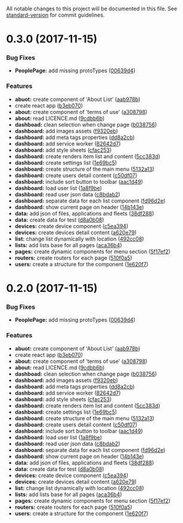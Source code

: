 
All notable changes to this project will be documented in this file. See [standard-version](https://github.com/conventional-changelog/standard-version) for commit guidelines.

<a name="0.3.0"></a>
# 0.3.0 (2017-11-15)


### Bug Fixes

* **PeoplePage:** add missing protoTypes ([00639d4](https://github.com/flyve-mdm/web-admin-dashboard/commit/00639d4))


### Features

* **abuot:** create component of 'About List' ([aab978b](https://github.com/flyve-mdm/web-admin-dashboard/commit/aab978b))
* create react app ([b3eb070](https://github.com/flyve-mdm/web-admin-dashboard/commit/b3eb070))
* **about:** create component of 'terms of use' ([a308798](https://github.com/flyve-mdm/web-admin-dashboard/commit/a308798))
* **about:** read LICENCE.md ([9cdbb6b](https://github.com/flyve-mdm/web-admin-dashboard/commit/9cdbb6b))
* **dashboad:** clean selection when change page ([b038756](https://github.com/flyve-mdm/web-admin-dashboard/commit/b038756))
* **dashboard:** add images assets ([f9320eb](https://github.com/flyve-mdm/web-admin-dashboard/commit/f9320eb))
* **dashboard:** add meta tags properties ([dd8a2cb](https://github.com/flyve-mdm/web-admin-dashboard/commit/dd8a2cb))
* **dashboard:** add service worker ([82642d7](https://github.com/flyve-mdm/web-admin-dashboard/commit/82642d7))
* **dashboard:** add style sheets ([cfac253](https://github.com/flyve-mdm/web-admin-dashboard/commit/cfac253))
* **dashboard:** create renders item list and content ([5cc383d](https://github.com/flyve-mdm/web-admin-dashboard/commit/5cc383d))
* **dashboard:** create settings list ([1e69bc5](https://github.com/flyve-mdm/web-admin-dashboard/commit/1e69bc5))
* **dashboard:** create structure of the main menu ([5132a13](https://github.com/flyve-mdm/web-admin-dashboard/commit/5132a13))
* **dashboard:** create users detail content ([c50df07](https://github.com/flyve-mdm/web-admin-dashboard/commit/c50df07))
* **dashboard:** include sort button to toolbar ([aac1d49](https://github.com/flyve-mdm/web-admin-dashboard/commit/aac1d49))
* **dashboard:** load user list ([1a8f9be](https://github.com/flyve-mdm/web-admin-dashboard/commit/1a8f9be))
* **dashboard:** read user json data ([c8bdab2](https://github.com/flyve-mdm/web-admin-dashboard/commit/c8bdab2))
* **dashboard:** separate data for each list component ([fd96d2e](https://github.com/flyve-mdm/web-admin-dashboard/commit/fd96d2e))
* **dashboard:** show current page on header ([14b143e](https://github.com/flyve-mdm/web-admin-dashboard/commit/14b143e))
* **data:** add json of files, applications and fleets ([38df288](https://github.com/flyve-mdm/web-admin-dashboard/commit/38df288))
* **data:** create data for test ([d8a0b08](https://github.com/flyve-mdm/web-admin-dashboard/commit/d8a0b08))
* **devices:** create device component ([c5ea394](https://github.com/flyve-mdm/web-admin-dashboard/commit/c5ea394))
* **devices:** create devices detail content ([a620e79](https://github.com/flyve-mdm/web-admin-dashboard/commit/a620e79))
* **list:** change list dynamically with location ([492cc08](https://github.com/flyve-mdm/web-admin-dashboard/commit/492cc08))
* **lists:** add lists base for all pages ([aca36b4](https://github.com/flyve-mdm/web-admin-dashboard/commit/aca36b4))
* **pages:** create dynamic components for menu section ([5f17ef2](https://github.com/flyve-mdm/web-admin-dashboard/commit/5f17ef2))
* **routers:** create routers for each page ([510f0a5](https://github.com/flyve-mdm/web-admin-dashboard/commit/510f0a5))
* **users:** create a structure for the component ([1e620f7](https://github.com/flyve-mdm/web-admin-dashboard/commit/1e620f7))



<a name="0.2.0"></a>
# 0.2.0 (2017-11-15)


### Bug Fixes

* **PeoplePage:** add missing protoTypes ([00639d4](https://github.com/flyve-mdm/web-admin-dashboard/commit/00639d4))


### Features

* **abuot:** create component of 'About List' ([aab978b](https://github.com/flyve-mdm/web-admin-dashboard/commit/aab978b))
* create react app ([b3eb070](https://github.com/flyve-mdm/web-admin-dashboard/commit/b3eb070))
* **about:** create component of 'terms of use' ([a308798](https://github.com/flyve-mdm/web-admin-dashboard/commit/a308798))
* **about:** read LICENCE.md ([9cdbb6b](https://github.com/flyve-mdm/web-admin-dashboard/commit/9cdbb6b))
* **dashboad:** clean selection when change page ([b038756](https://github.com/flyve-mdm/web-admin-dashboard/commit/b038756))
* **dashboard:** add images assets ([f9320eb](https://github.com/flyve-mdm/web-admin-dashboard/commit/f9320eb))
* **dashboard:** add meta tags properties ([dd8a2cb](https://github.com/flyve-mdm/web-admin-dashboard/commit/dd8a2cb))
* **dashboard:** add service worker ([82642d7](https://github.com/flyve-mdm/web-admin-dashboard/commit/82642d7))
* **dashboard:** add style sheets ([cfac253](https://github.com/flyve-mdm/web-admin-dashboard/commit/cfac253))
* **dashboard:** create renders item list and content ([5cc383d](https://github.com/flyve-mdm/web-admin-dashboard/commit/5cc383d))
* **dashboard:** create settings list ([1e69bc5](https://github.com/flyve-mdm/web-admin-dashboard/commit/1e69bc5))
* **dashboard:** create structure of the main menu ([5132a13](https://github.com/flyve-mdm/web-admin-dashboard/commit/5132a13))
* **dashboard:** create users detail content ([c50df07](https://github.com/flyve-mdm/web-admin-dashboard/commit/c50df07))
* **dashboard:** include sort button to toolbar ([aac1d49](https://github.com/flyve-mdm/web-admin-dashboard/commit/aac1d49))
* **dashboard:** load user list ([1a8f9be](https://github.com/flyve-mdm/web-admin-dashboard/commit/1a8f9be))
* **dashboard:** read user json data ([c8bdab2](https://github.com/flyve-mdm/web-admin-dashboard/commit/c8bdab2))
* **dashboard:** separate data for each list component ([fd96d2e](https://github.com/flyve-mdm/web-admin-dashboard/commit/fd96d2e))
* **dashboard:** show current page on header ([14b143e](https://github.com/flyve-mdm/web-admin-dashboard/commit/14b143e))
* **data:** add json of files, applications and fleets ([38df288](https://github.com/flyve-mdm/web-admin-dashboard/commit/38df288))
* **data:** create data for test ([d8a0b08](https://github.com/flyve-mdm/web-admin-dashboard/commit/d8a0b08))
* **devices:** create device component ([c5ea394](https://github.com/flyve-mdm/web-admin-dashboard/commit/c5ea394))
* **devices:** create devices detail content ([a620e79](https://github.com/flyve-mdm/web-admin-dashboard/commit/a620e79))
* **list:** change list dynamically with location ([492cc08](https://github.com/flyve-mdm/web-admin-dashboard/commit/492cc08))
* **lists:** add lists base for all pages ([aca36b4](https://github.com/flyve-mdm/web-admin-dashboard/commit/aca36b4))
* **pages:** create dynamic components for menu section ([5f17ef2](https://github.com/flyve-mdm/web-admin-dashboard/commit/5f17ef2))
* **routers:** create routers for each page ([510f0a5](https://github.com/flyve-mdm/web-admin-dashboard/commit/510f0a5))
* **users:** create a structure for the component ([1e620f7](https://github.com/flyve-mdm/web-admin-dashboard/commit/1e620f7))
